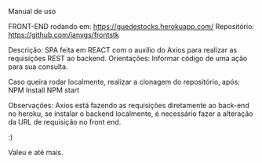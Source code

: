 Manual de uso

FRONT-END rodando em:  https://guedestocks.herokuapp.com/
Repositório: https://github.com/ianvgs/frontstk

Descrição: SPA feita em REACT com o auxílio do Axios para realizar as requisições REST ao backend.
Orientações: Informar código de uma ação para sua consulta.


Caso queira rodar localmente, realizar a clonagem do repositório, após:
NPM Install
NPM start

Observações: Axios está fazendo as requisições diretamente ao back-end no heroku, se instalar o backend localmente, é necessário fazer a alteração da URL de requisição no front end.


:)

Valeu e até mais.
